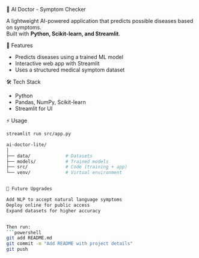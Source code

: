🧠 AI Doctor - Symptom Checker

A lightweight AI-powered application that predicts possible diseases based on symptoms.  
Built with **Python, Scikit-learn, and Streamlit**.

🚀 Features
- Predicts diseases using a trained ML model
- Interactive web app with Streamlit
- Uses a structured medical symptom dataset

 🛠 Tech Stack
- Python
- Pandas, NumPy, Scikit-learn
- Streamlit for UI

⚡ Usage
```bash
streamlit run src/app.py

ai-doctor-lite/
│
├── data/             # Datasets
├── models/           # Trained models
├── src/              # Code (training + app)
└── venv/             # Virtual environment


📌 Future Upgrades

Add NLP to accept natural language symptoms
Deploy online for public access
Expand datasets for higher accuracy


Then run:
```powershell
git add README.md
git commit -m "Add README with project details"
git push
